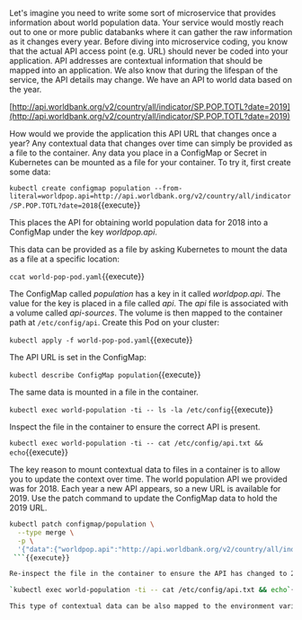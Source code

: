Let's imagine you need to write some sort of microservice that provides information about world population data. Your service would mostly reach out to one or more public databanks where it can gather the raw information as it changes every year. Before diving into microservice coding, you know that the actual API access point (e.g. URL) should never be coded into your application. API addresses are contextual information that should be mapped into an application. We also know that during the lifespan of the service, the API details may change. We have an API to world data based on the year.

[http://api.worldbank.org/v2/country/all/indicator/SP.POP.TOTL?date=2019](http://api.worldbank.org/v2/country/all/indicator/SP.POP.TOTL?date=2019)

How would we provide the application this API URL that changes once a year? Any contextual data that changes over time can simply be provided as a file to the container. Any data you place in a ConfigMap or Secret in Kubernetes can be mounted as a file for your container. To try it, first create some data:

`kubectl create configmap population --from-literal=worldpop.api=http://api.worldbank.org/v2/country/all/indicator/SP.POP.TOTL?date=2018`{{execute}}

This places the API for obtaining world population data for 2018 into a ConfigMap under the key _worldpop.api_.

This data can be provided as a file by asking Kubernetes to mount the data as a file at a specific location:

`ccat world-pop-pod.yaml`{{execute}}

The ConfigMap called _population_ has a key in it called _worldpop.api_. The value for the key is placed in a file called _api_. The _api_ file is associated with a volume called _api-sources_. The volume is then mapped to the container path at `/etc/config/api`. Create this Pod on your cluster:

`kubectl apply -f world-pop-pod.yaml`{{execute}}

The API URL is set in the ConfigMap:

`kubectl describe ConfigMap population`{{execute}}

The same data is mounted in a file in the container.

`kubectl exec world-population -ti -- ls -la /etc/config`{{execute}}

Inspect the file in the container to ensure the correct API is present.

`kubectl exec world-population -ti -- cat /etc/config/api.txt && echo`{{execute}}

The key reason to mount contextual data to files in a container is to allow you to update the context over time. The world population API we provided was for 2018. Each year a new API appears, so a new URL is available for 2019. Use the patch command to update the ConfigMap data to hold the 2019 URL.

```bash
kubectl patch configmap/population \
  --type merge \
  -p \
  '{"data":{"worldpop.api":"http://api.worldbank.org/v2/country/all/indicator/SP.POP.TOTL?date=2019"}}'
 ```{{execute}}

Re-inspect the file in the container to ensure the API has changed to 2019. **You may not see the change right away as it takes about a minute for the ConfigMap controller to update the file.** Continue the inspection until you see the change:

`kubectl exec world-population -ti -- cat /etc/config/api.txt && echo`{{execute}}

This type of contextual data can be also mapped to the environment variables in the container, but these values are never updated during the life of the Pod and its containers. By mounting the ConfigMap data to a volume, this gives you the flexibility to update the context data over time. Your application in the container would just need to read the file whenever the latest data is needed.
